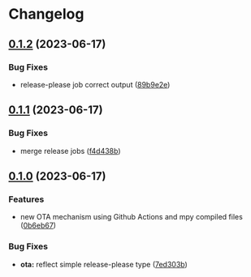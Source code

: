 # Changelog

## [0.1.2](https://github.com/AuHau/projector-cabinet/compare/v0.1.1...v0.1.2) (2023-06-17)


### Bug Fixes

* release-please job correct output ([89b9e2e](https://github.com/AuHau/projector-cabinet/commit/89b9e2ed5f7dbc23f5f9cd29d80a6c668b998d48))

## [0.1.1](https://github.com/AuHau/projector-cabinet/compare/v0.1.0...v0.1.1) (2023-06-17)


### Bug Fixes

* merge release jobs ([f4d438b](https://github.com/AuHau/projector-cabinet/commit/f4d438b765b90e49bc31064a78cd9a800a9f87ea))

## [0.1.0](https://github.com/AuHau/projector-cabinet/compare/0.0.1...v0.1.0) (2023-06-17)


### Features

* new OTA mechanism using Github Actions and mpy compiled files ([0b6eb67](https://github.com/AuHau/projector-cabinet/commit/0b6eb67a0d31dac301785eebe84bdcc270f8f68a))


### Bug Fixes

* **ota:** reflect simple release-please type ([7ed303b](https://github.com/AuHau/projector-cabinet/commit/7ed303bbfbd83803e60e727c8198f8a25b256d00))
